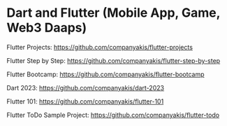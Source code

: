 # Dart and Flutter (Mobile App, Game, Web3 Daaps)

Flutter Projects:
https://github.com/companyakis/flutter-projects

Flutter Step by Step:
https://github.com/companyakis/flutter-step-by-step

Flutter Bootcamp:
https://github.com/companyakis/flutter-bootcamp
 
Dart 2023:
https://github.com/companyakis/dart-2023

Flutter 101:
https://github.com/companyakis/flutter-101

Flutter ToDo Sample Project:
https://github.com/companyakis/flutter-todo
